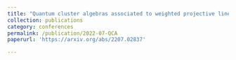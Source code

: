 ```yaml
---
title: "Quantum cluster algebras associated to weighted projective lines (with Fan Xu)"
collection: publications
category: conferences
permalink: /publication/2022-07-QCA
paperurl: 'https://arxiv.org/abs/2207.02837'

---
```


